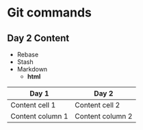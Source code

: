 # Git commands

<h2>Day 2 Content</h2>

* Rebase
* Stash
* Markdown
	* <b>html<b>
	

Day 1			| Day 2
------------------------| -------------
Content cell 1		| Content cell 2
Content column 1	| Content column 2
